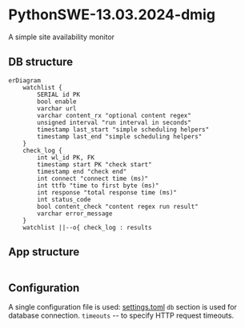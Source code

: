 # PythonSWE-13.03.2024-dmig
A simple site availability monitor

## DB structure
```mermaid
erDiagram
    watchlist {
        SERIAL id PK
        bool enable
        varchar url
        varchar content_rx "optional content regex"
        unsigned interval "run interval in seconds"
        timestamp last_start "simple scheduling helpers"
        timestamp last_end "simple scheduling helpers"
    }
    check_log {
        int wl_id PK, FK
        timestamp start PK "check start"
        timestamp end "check end"
        int connect "connect time (ms)"
        int ttfb "time to first byte (ms)"
        int response "total response time (ms)"
        int status_code
        bool content_check "content regex run result"
        varchar error_message
    }
    watchlist ||--o{ check_log : results
```

## App structure
```mermaid

```

## Configuration
A single configuration file is used: [settings.toml](settings.toml)
`db` section is used for database connection.
`timeouts` -- to specify HTTP request timeouts.
